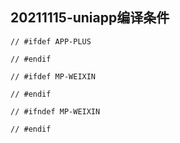 ## 20211115-uniapp编译条件

```
// #ifdef APP-PLUS

// #endif

// #ifdef MP-WEIXIN

// #endif

// #ifndef MP-WEIXIN
        
// #endif


```

